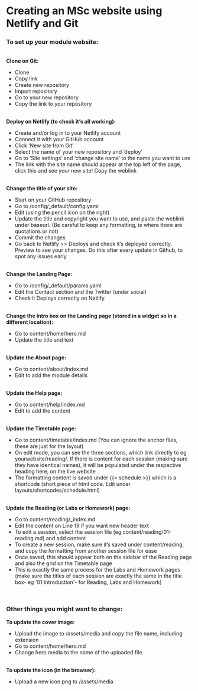 # Creating an MSc website using Netlify and Git

<h3> To set up your module website: </h3>
<br>
<b> Clone on Git: </b>
<ul>
<li>	Clone </li>
<li>  Copy link </li>
<li>	Create new repository </li>
<li>	Import repository </li>
<li>	Go to your new repository </li>
<li>	Copy the link to your repository </li>
</ul>
<br>
<b> Deploy on Netlify (to check it’s all working): </b>
<ul>
<li>	Create and/or log in to your Netlify account </li>
<li>	Connect it with your GitHub account </li>
<li>	Click ‘New site from Git’ </li>
<li>	Select the name of your new repository and ‘deploy’ </li>
<li>	Go to ‘Site settings’ and ‘change site name’ to the name you want to use </li>
<li>	The link with the site name should appear at the top left of the page, click this and see your new site! Copy the weblink </li>
</ul>
<br>
<b> Change the title of your site: </b>
<ul>
<li>	Start on your GitHub repository </li>
<li>	Go to /config/_default/config.yaml </li>
<li>	Edit (using the pencil icon on the right) </li>
<li>	Update the title and copyright you want to use, and paste the weblink under baseurl. (Be careful to keep any formatting, ie where there are quotations or not) </li>
<li>	Commit the changes </li>
<li>	Go back to Netlify >> Deploys and check it’s deployed correctly. Preview to see your changes. Do this after every update in Github, to spot any issues early </li>
</ul>
<br> 
<b> Change the Landing Page: </b>
<ul>
<li>	Go to /config/_default/params.yaml </li>
<li>	Edit the Contact section and the Twitter (under social) </li>
<li>	Check it Deploys correctly on Netlify </li>
</ul>
<br>
<b> Change the Intro box on the Landing page (stored in a widget so in a different location): </b>
<ul>
<li>	Go to content/home/hero.md </li>
<li>	Update the title and text </li>
</ul>
<br>
<b> Update the About page: </b>
<ul>
<li>	Go to content/about/index.md </li>
<li>	Edit to add the module details </li>
</ul>
<br>
<b> Update the Help page: </b>
<ul>
<li>	Go to content/help/index.md </li>
<li>	Edit to add the content </li>
</ul>
<br>
<b> Update the Timetable page: </b>
<ul>
<li>	Go to content/timetable/index.md (You can ignore the anchor files, these are just for the layout) </li>
<li>	On edit mode, you can see the three sections, which link directly to eg yourwebsite/reading/. If there is content for each session (making sure they have identical names), it will be populated under the respective heading here, on the live website </li>
<li>	The formatting content is saved under {{< schedule >}} which is a shortcode (short piece of html code. Edit under layouts/shortcodes/schedule.html) </li>
</ul>
 <br> 
<b> Update the Reading (or Labs or Homework) page: </b>
<ul>
<li>	Go to content/reading/_index.md </li>
<li>  Edit the content on Line 19 if you want new header text </li>
<li>  To edit a session, select the session file (eg content/reading/01-reading.md) and add content </li>
<li>	To create a new session, make sure it’s saved under content/reading, and copy the formatting from another session file for ease </li>
<li>	Once saved, this should appear both on the sidebar of the Reading page and also the grid on the Timetable page </li>
<li>	This is exactly the same process for the Labs and Homework pages (make sure the titles of each session are exactly the same in the title box- eg '01 Introduction'- for Reading, Labs and Homework) </li>
</ul> 
<br> 
<h3> Other things you might want to change: </h3>

<b> To update the cover image: </b>
<ul>
<li>	Upload the image to /assets/media and copy the file name, including extension </li>
<li>	Go to content/home/hero.md  </li>
<li>	Change hero media to the name of the uploaded file </li>
</ul>
<br>
<b> To update the icon (in the browser): </b>
<ul>
<li>	Upload a new icon.png to /assets/media </li>
</ul>
